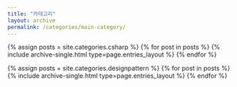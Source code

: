 ```yaml
---
title: "카테고리"
layout: archive
permalink: /categories/main-category/
---
```


{% assign posts = site.categories.csharp %}
{% for post in posts %} {% include archive-single.html type=page.entries_layout %} {% endfor %}

{% assign posts = site.categories.designpattern %}
{% for post in posts %} {% include archive-single.html type=page.entries_layout %} {% endfor %}
